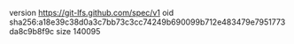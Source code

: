 version https://git-lfs.github.com/spec/v1
oid sha256:a18e39c38d0a3c7bb73c3cc74249b690099b712e483479e7951773da8c9b8f9c
size 140095
